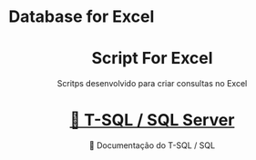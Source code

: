 # Database for Excel


<h1 align="center"> Script For Excel </h1>

<p align="center"> Scritps desenvolvido para criar consultas no Excel </p>

<h1 align="center">
    <a href="https://docs.microsoft.com/pt-br/sql/?view=sql-server-ver15">🔗 T-SQL / SQL Server</a>
</h1>
<p align="center">🚀 Documentação do T-SQL / SQL</p>